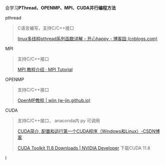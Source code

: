 会学习**PThread、OPENMP、MPI、CUDA并行编程方法**



pthread

> C语言编写，支持C/C++接口
>
> [linux多线程pthread系列函数详解 - 开心happy - 博客园 (cnblogs.com)](https://www.cnblogs.com/minihaohao/p/5188906.html)



MPI

> 支持C/C++接口
>
> [MPI 教程介绍 · MPI Tutorial](https://mpitutorial.com/tutorials/mpi-introduction/zh_cn/)



OPENMP

> 支持C/C++接口
>
> [OpenMP教程 | wjin (w-jin.github.io)](https://w-jin.github.io/tech/openmp/)



CUDA

>支持C/C++接口， anaconda内 py 可调用
>
>[CUDA简介, 配置和运行第一个CUDA程序（Windows和Linux）-CSDN博客](https://blog.csdn.net/qq_74083422/article/details/134745040)
>
>[CUDA Toolkit 11.8 Downloads | NVIDIA Developer](https://developer.nvidia.com/cuda-11-8-0-download-archive?target_os=Windows&target_arch=x86_64&target_version=11&target_type=exe_network) 下载CUDA 11.8



I